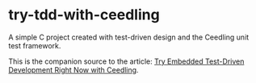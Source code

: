 # try-tdd-with-ceedling

A simple C project created with test-driven design and the Ceedling unit test framework.

This is the companion source to the article: [Try Embedded Test-Driven Development Right Now with Ceedling](http://www.electronvector.com/blog/try-embedded-test-driven-development-right-now-with-ceedling).
